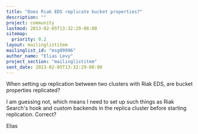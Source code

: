```yaml
---
title: "Does Riak EDS replicate bucket properties?"
description: ""
project: community
lastmod: 2013-02-05T13:32:29-08:00
sitemap:
  priority: 0.2
layout: mailinglistitem
mailinglist_id: "msg09996"
author_name: "Elias Levy"
project_section: "mailinglistitem"
sent_date: 2013-02-05T13:32:29-08:00
---
```



When setting up replication between two clusters with Riak EDS, are bucket
properties replicated?

I am guessing not, which means I need to set up such things as Riak
Search's hook and custom backends in the replica cluster before starting
replication. Correct?

Elias
